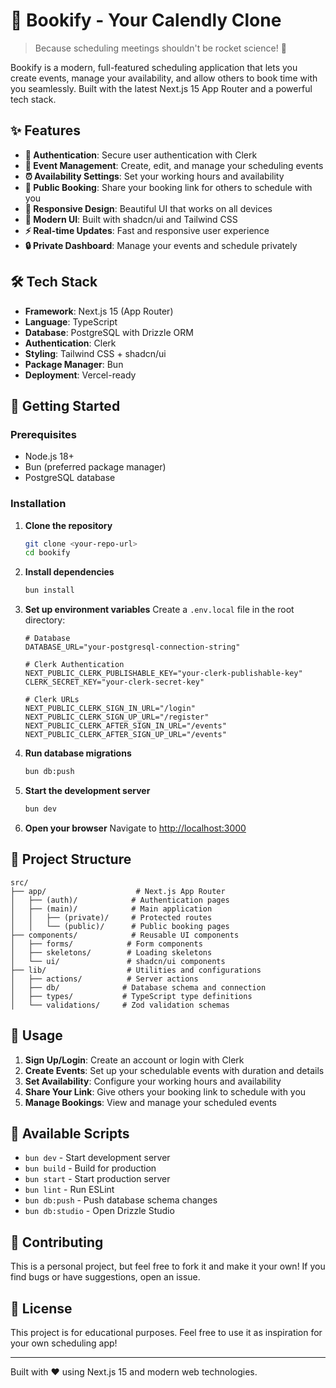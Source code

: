 # 📅 Bookify - Your Calendly Clone

> Because scheduling meetings shouldn't be rocket science! 🚀

Bookify is a modern, full-featured scheduling application that lets you create events, manage your availability, and allow others to book time with you seamlessly. Built with the latest Next.js 15 App Router and a powerful tech stack.

## ✨ Features

- **🔐 Authentication**: Secure user authentication with Clerk
- **📅 Event Management**: Create, edit, and manage your scheduling events
- **⏰ Availability Settings**: Set your working hours and availability
- **🔗 Public Booking**: Share your booking link for others to schedule with you
- **📱 Responsive Design**: Beautiful UI that works on all devices
- **🎨 Modern UI**: Built with shadcn/ui and Tailwind CSS
- **⚡ Real-time Updates**: Fast and responsive user experience
- **🔒 Private Dashboard**: Manage your events and schedule privately

## 🛠️ Tech Stack

- **Framework**: Next.js 15 (App Router)
- **Language**: TypeScript
- **Database**: PostgreSQL with Drizzle ORM
- **Authentication**: Clerk
- **Styling**: Tailwind CSS + shadcn/ui
- **Package Manager**: Bun
- **Deployment**: Vercel-ready

## 🚀 Getting Started

### Prerequisites

- Node.js 18+
- Bun (preferred package manager)
- PostgreSQL database

### Installation

1. **Clone the repository**

   ```bash
   git clone <your-repo-url>
   cd bookify
   ```

2. **Install dependencies**

   ```bash
   bun install
   ```

3. **Set up environment variables**
   Create a `.env.local` file in the root directory:

   ```env
   # Database
   DATABASE_URL="your-postgresql-connection-string"

   # Clerk Authentication
   NEXT_PUBLIC_CLERK_PUBLISHABLE_KEY="your-clerk-publishable-key"
   CLERK_SECRET_KEY="your-clerk-secret-key"

   # Clerk URLs
   NEXT_PUBLIC_CLERK_SIGN_IN_URL="/login"
   NEXT_PUBLIC_CLERK_SIGN_UP_URL="/register"
   NEXT_PUBLIC_CLERK_AFTER_SIGN_IN_URL="/events"
   NEXT_PUBLIC_CLERK_AFTER_SIGN_UP_URL="/events"
   ```

4. **Run database migrations**

   ```bash
   bun db:push
   ```

5. **Start the development server**

   ```bash
   bun dev
   ```

6. **Open your browser**
   Navigate to [http://localhost:3000](http://localhost:3000)

## 📁 Project Structure

```
src/
├── app/                    # Next.js App Router
│   ├── (auth)/            # Authentication pages
│   ├── (main)/            # Main application
│   │   ├── (private)/     # Protected routes
│   │   └── (public)/      # Public booking pages
├── components/            # Reusable UI components
│   ├── forms/            # Form components
│   ├── skeletons/        # Loading skeletons
│   └── ui/               # shadcn/ui components
├── lib/                  # Utilities and configurations
│   ├── actions/          # Server actions
│   ├── db/              # Database schema and connection
│   ├── types/           # TypeScript type definitions
│   └── validations/     # Zod validation schemas
```

## 🎯 Usage

1. **Sign Up/Login**: Create an account or login with Clerk
2. **Create Events**: Set up your schedulable events with duration and details
3. **Set Availability**: Configure your working hours and availability
4. **Share Your Link**: Give others your booking link to schedule with you
5. **Manage Bookings**: View and manage your scheduled events

## 🔧 Available Scripts

- `bun dev` - Start development server
- `bun build` - Build for production
- `bun start` - Start production server
- `bun lint` - Run ESLint
- `bun db:push` - Push database schema changes
- `bun db:studio` - Open Drizzle Studio

## 🤝 Contributing

This is a personal project, but feel free to fork it and make it your own! If you find bugs or have suggestions, open an issue.

## 📄 License

This project is for educational purposes. Feel free to use it as inspiration for your own scheduling app!

---

Built with ❤️ using Next.js 15 and modern web technologies.
